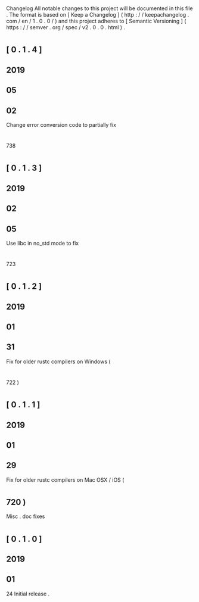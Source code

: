 #
Changelog
All
notable
changes
to
this
project
will
be
documented
in
this
file
.
The
format
is
based
on
[
Keep
a
Changelog
]
(
http
:
/
/
keepachangelog
.
com
/
en
/
1
.
0
.
0
/
)
and
this
project
adheres
to
[
Semantic
Versioning
]
(
https
:
/
/
semver
.
org
/
spec
/
v2
.
0
.
0
.
html
)
.
#
#
[
0
.
1
.
4
]
-
2019
-
05
-
02
-
Change
error
conversion
code
to
partially
fix
#
738
#
#
[
0
.
1
.
3
]
-
2019
-
02
-
05
-
Use
libc
in
no_std
mode
to
fix
#
723
#
#
[
0
.
1
.
2
]
-
2019
-
01
-
31
-
Fix
for
older
rustc
compilers
on
Windows
(
#
722
)
#
#
[
0
.
1
.
1
]
-
2019
-
01
-
29
-
Fix
for
older
rustc
compilers
on
Mac
OSX
/
iOS
(
#
720
)
-
Misc
.
doc
fixes
#
#
[
0
.
1
.
0
]
-
2019
-
01
-
24
Initial
release
.

